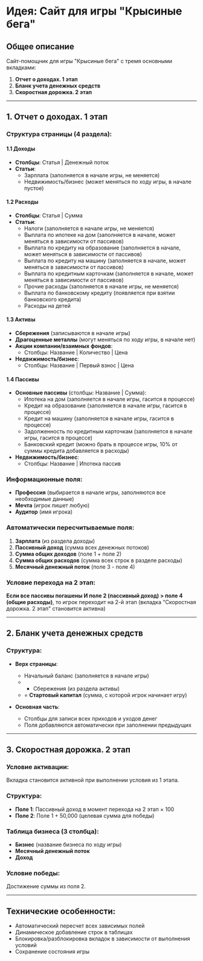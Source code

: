 # Идея: Сайт для игры "Крысиные бега"

## Общее описание
Сайт-помощник для игры "Крысиные бега" с тремя основными вкладками:
1. **Отчет о доходах. 1 этап**
2. **Бланк учета денежных средств**
3. **Скоростная дорожка. 2 этап**

---

## 1. Отчет о доходах. 1 этап

### Структура страницы (4 раздела):

#### 1.1 Доходы
- **Столбцы**: Статья | Денежный поток
- **Статьи**:
  - Зарплата (заполняется в начале игры, не меняется)
  - Недвижимость/бизнес (может меняться по ходу игры, в начале пустое)

#### 1.2 Расходы
- **Столбцы**: Статья | Сумма
- **Статьи**:
  - Налоги (заполняется в начале игры, не меняется)
  - Выплата по ипотеке на дом (заполняется в начале, может меняться в зависимости от пассивов)
  - Выплата по кредиту на образование (заполняется в начале, может меняться в зависимости от пассивов)
  - Выплата по кредиту на машину (заполняется в начале, может меняться в зависимости от пассивов)
  - Выплата по кредитным карточкам (заполняется в начале, может меняться в зависимости от пассивов)
  - Прочие расходы (заполняется в начале игры, не меняется)
  - Выплата по банковскому кредиту (появляется при взятии банковского кредита)
  - Расходы на детей

#### 1.3 Активы
- **Сбережения** (записываются в начале игры)
- **Драгоценные металлы** (могут меняться по ходу игры, в начале нет)
- **Акции компании/взаимных фондов**:
  - Столбцы: Название | Количество | Цена
- **Недвижимость/бизнес**:
  - Столбцы: Название | Первый взнос | Цена

#### 1.4 Пассивы
- **Основные пассивы** (столбцы: Название | Сумма):
  - Ипотека на дом (заполняется в начале игры, гасится в процессе)
  - Кредит на образование (заполняется в начале игры, гасится в процессе)
  - Кредит на машину (заполняется в начале игры, гасится в процессе)
  - Задолженность по кредитным карточкам (заполняется в начале игры, гасится в процессе)
  - Банковский кредит (можно брать в процессе игры, 10% от суммы кредита добавляется в расходы)
- **Недвижимость/бизнес**:
  - Столбцы: Название | Ипотека пассив

### Информационные поля:
- **Профессия** (выбирается в начале игры, заполняются все необходимые данные)
- **Мечта** (игрок пишет любую)
- **Аудитор** (имя игрока)

### Автоматически пересчитываемые поля:
1. **Зарплата** (из раздела доходы)
2. **Пассивный доход** (сумма всех денежных потоков)
3. **Сумма общих доходов** (поле 1 + поле 2)
4. **Сумма общих расходов** (сумма всех строк в разделе расходы)
5. **Месячный денежный поток** (поле 3 - поле 4)

### Условие перехода на 2 этап:
**Если все пассивы погашены И поле 2 (пассивный доход) > поле 4 (общие расходы)**, то игрок переходит на 2-й этап (вкладка "Скоростная дорожка. 2 этап" становится активна)

---

## 2. Бланк учета денежных средств

### Структура:
- **Верх страницы**:
  - Начальный баланс (заполняется в начале игры)
  - + Сбережения (из раздела активы)
  - = **Стартовый капитал** (сумма, с которой игрок начинает игру)

- **Основная часть**:
  - Столбцы для записи всех приходов и уходов денег
  - Поля добавляются автоматически при заполнении предыдущих

---

## 3. Скоростная дорожка. 2 этап

### Условие активации:
Вкладка становится активной при выполнении условия из 1 этапа.

### Структура:
- **Поле 1**: Пассивный доход в момент перехода на 2 этап × 100
- **Поле 2**: Поле 1 + 50,000 (целевая сумма для победы)

### Таблица бизнеса (3 столбца):
- **Бизнес** (название бизнеса по ходу игры)
- **Месячный денежный поток**
- **Доход**

### Условие победы:
Достижение суммы из поля 2.

---

## Технические особенности:
- Автоматический пересчет всех зависимых полей
- Динамическое добавление строк в таблицах
- Блокировка/разблокировка вкладок в зависимости от выполнения условий
- Сохранение состояния игры
